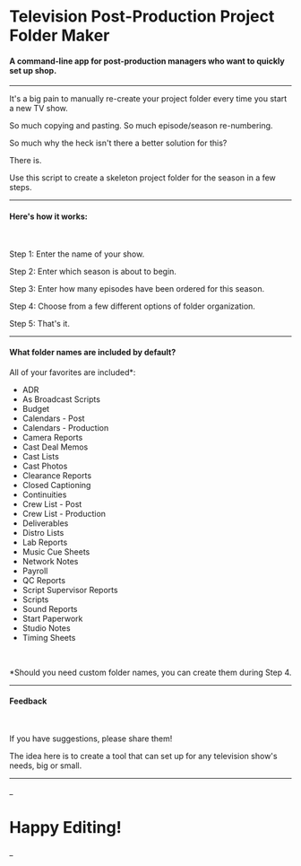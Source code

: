 __<h1>Television Post-Production Project Folder Maker</h1>__
<h4>A command-line app for post-production managers who want to quickly set up shop.</h4>
<hr>
<p>It's a big pain to manually re-create your project folder every time you start a new TV show.</p>
<p>So much copying and pasting. So much episode/season re-numbering.</p>
So much why the heck isn't there a better solution for this?<p>

<p>There is.</p>

<p>Use this script to create a skeleton project folder for the season in a few  steps.</p>
<hr>
<h4>Here's how it works:</h4>
<br>
<p>Step 1: Enter the name of your show.</p>

<p>Step 2: Enter which season is about to begin.</p>

<p>Step 3: Enter how many episodes have been ordered for this season.</p>

<p>Step 4: Choose from a few different options of folder organization.</p>

<p>Step 5: That's it.</p>
<hr>
<h4>What folder names are included by default?</h4>

<p>All of your favorites are included*:
<br>
<ul>
<li>ADR</li>
<li>As Broadcast Scripts</li>
<li>Budget</li>
<li>Calendars - Post</li>
<li>Calendars - Production</li>
<li>Camera Reports</li>
<li>Cast Deal Memos</li>
<li>Cast Lists</li>
<li>Cast Photos</li>
<li>Clearance Reports</li>
<li>Closed Captioning</li>
<li>Continuities</li>
<li>Crew List - Post</li>
<li>Crew List - Production</li>
<li>Deliverables</li>
<li>Distro Lists</li>
<li>Lab Reports</li>
<li>Music Cue Sheets</li>
<li>Network Notes</li>
<li>Payroll</li>
<li>QC Reports</li>
<li>Script Supervisor Reports</li>
<li>Scripts</li>
<li>Sound Reports</li>
<li>Start Paperwork</li>
<li>Studio Notes</li>
<li>Timing Sheets</li>
</ul>
<br>
<p>*Should you need custom folder names, you can create them during Step 4.</p>
<hr>
<h4>Feedback</h4>
<br>
<p>If you have suggestions, please share them!</p>
<p>The idea here is to create a tool that can set up for any television show's needs, big or small.</p>
<hr>
_<h1>Happy Editing!</h1>_
